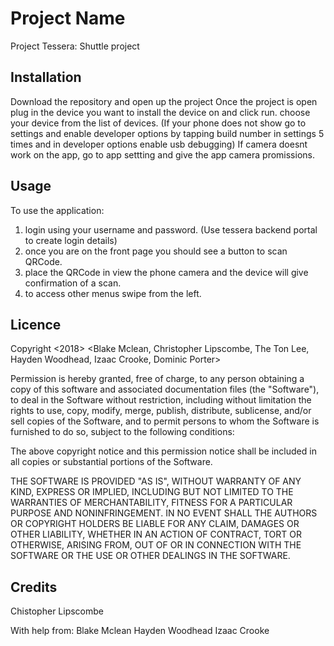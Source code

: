 # Project Name

Project Tessera: Shuttle project


## Installation

Download the repository and open up the project
Once the project is open plug in the device you want to install the device on and click run.
choose your device from the list of devices.
(If your phone does not show go to settings and enable developer options by tapping build number in settings 5 times and in developer options enable usb debugging)
If camera doesnt work on the app, go to app settting and give the app camera promissions.


## Usage

To use the application:
1. login using your username and password. (Use tessera backend portal to create login details)
2. once you are on the front page you should see a button to scan QRCode.
3. place the QRCode in view the phone camera and the device will give confirmation of a scan.
4. to access other menus swipe from the left.


## Licence

Copyright <2018> <Blake Mclean, Christopher Lipscombe, The Ton Lee, Hayden Woodhead, Izaac Crooke, Dominic Porter>

Permission is hereby granted, free of charge, to any person obtaining a copy of this software and associated documentation files (the "Software"), to deal in the Software without restriction, including without limitation the rights to use, copy, modify, merge, publish, distribute, sublicense, and/or sell copies of the Software, and to permit persons to whom the Software is furnished to do so, subject to the following conditions:

The above copyright notice and this permission notice shall be included in all copies or substantial portions of the Software.

THE SOFTWARE IS PROVIDED "AS IS", WITHOUT WARRANTY OF ANY KIND, EXPRESS OR IMPLIED, INCLUDING BUT NOT LIMITED TO THE WARRANTIES OF MERCHANTABILITY, FITNESS FOR A PARTICULAR PURPOSE AND NONINFRINGEMENT. IN NO EVENT SHALL THE AUTHORS OR COPYRIGHT HOLDERS BE LIABLE FOR ANY CLAIM, DAMAGES OR OTHER LIABILITY, WHETHER IN AN ACTION OF CONTRACT, TORT OR OTHERWISE, ARISING FROM, OUT OF OR IN CONNECTION WITH THE SOFTWARE OR THE USE OR OTHER DEALINGS IN THE SOFTWARE.


## Credits

Chistopher Lipscombe

With help from:
Blake Mclean
Hayden Woodhead
Izaac Crooke
